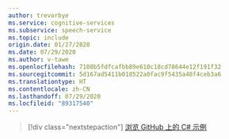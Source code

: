 ```yaml
---
author: trevorbye
ms.service: cognitive-services
ms.subservice: speech-service
ms.topic: include
origin.date: 01/27/2020
ms.date: 07/29/2020
ms.author: v-tawe
ms.openlocfilehash: 7108b5fdfcafbb89e610c18cd78644e12f191f32
ms.sourcegitcommit: 5d167ad5411b018522a0fac9f5435a48f4ceb3a6
ms.translationtype: HT
ms.contentlocale: zh-CN
ms.lasthandoff: 07/29/2020
ms.locfileid: "89317540"
---
```

> [!div class="nextstepaction"]
> [浏览 GitHub 上的 C# 示例](https://aka.ms/speech/github-csharp)
